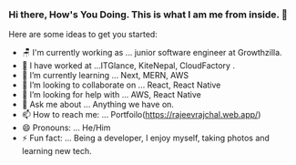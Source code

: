 ### Hi there, How's You Doing. This is what I am me from inside.  👋

Here are some ideas to get you started:
- 🪑 I'm currently working as ... junior software engineer at Growthzilla.
- 🔭 I have worked at ...ITGlance, KiteNepal, CloudFactory .
- 🌱 I’m currently learning ... Next, MERN, AWS 
- 👯 I’m looking to collaborate on ... React, React Native
- 🤔 I’m looking for help with ... AWS, React Native
- 💬 Ask me about ... Anything we have on. 
- 📫 How to reach me: ... Portfoilo(https://rajeevrajchal.web.app/)
- 😄 Pronouns: ... He/Him 
- ⚡ Fun fact: ... Being a developer, I enjoy myself, taking photos and learning new tech.

